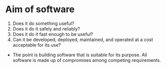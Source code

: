 # Aim of software

1. Does it do something useful?
2. Does it do it safely and reliably?
3. Does it do it fast enough to be useful?
4. Can it be developed, deployed, maintained, and operated at a cost acceptable for its use?

- The point is building software that is suitable for its purpose. All software is made up of compromises among competing requirements. 

